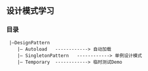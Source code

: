 ## 设计模式学习

### 目录

```
 |—DesignPattern
    |— Autoload   ------------> 自动加载
    |— SingletonPattern   ------------> 单例设计模式
    |— Temporary  ------------> 临时测试Demo
　     

```
